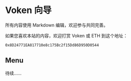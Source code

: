 # Voken 向导

所有内容使用 Markdown 编辑，欢迎参与共同完善。

如果您喜欢本站的内容，欢迎打赏 Voken 或 ETH 到这个地址：

`0x8D24771EA817710e8c175Bc2f15Dd86D950D0544`

## Menu

待续……

